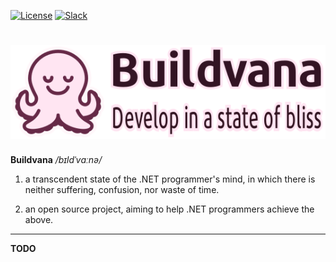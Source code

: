 [![License](https://img.shields.io/github/license/Buildvana/Buildvana.svg)](LICENSE)
[![Slack](https://img.shields.io/badge/join_us-on_slack-ff7fc0.svg?logo=slack)](https://join.slack.com/t/buildvana/shared_invite/zt-e667rvy8-hCtADFiuF8OuiYvthIiWVw)

# ![Buildvana](https://raw.githubusercontent.com/Buildvana/Buildvana/master/graphics/Buildvana-Readme.png)

**Buildvana** _/bɪldˈvɑːnə/_

1. a transcendent state of the .NET programmer's mind, in which there is neither suffering, confusion, nor waste of time.

2. an open source project, aiming to help .NET programmers achieve the above.

---

**TODO**
